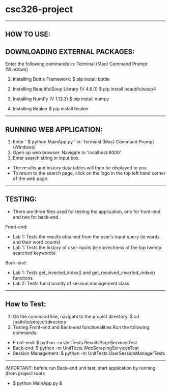 # csc326-project
-------------------------------------------------
HOW TO USE:
-------------------------------------------------
DOWNLOADING EXTERNAL PACKAGES:
-------------------------------------------------
Enter the following commands in:
  Terminal (Mac)
  Command Prompt (Windows)

1. Installing Bottle Framework:
  $ pip install bottle

2. Installing BeautifulSoup Library (V 4.6.0)
  $ pip install beautifulsoup4
  
3. Installing NumPy (V 1.13.3)
  $ pip install numpy

4. Installing Beaker
  $ pip install beaker
-------------------------------------------------
RUNNING WEB APPLICATION:
-------------------------------------------------
1. Enter ' $ python MainApp.py ' in:
  Terminal (Mac)
  Command Prompt (Windows)
2. Open up web browser. Navigate to 'localhost:8000'
3. Enter search string in input box.
  - The results and history data tables will then be displayed to you.
  - To return to the search page, click on the logo in the top left hand corner of the web page.

-------------------------------------------------
TESTING:
-------------------------------------------------
- There are three files used for testing the application, one for front-end and
two for back-end.

Front-end:
- Lab 1: Tests the results obtained from the user's input query
    (ie words and their word counts)
- Lab 1: Tests the history of user inputs
    (ie correctness of the top twenty searched keywords)

Back-end:
- Lab 1: Tests get_inverted_index() and get_resolved_inverted_index() functions.
- Lab 2: Tests functionality of session management class
------------------------------------------------
How to Test:
------------------------------------------------
1. On the command line, navigate to the project directory.
    $ cd /path/to/project/directory
2. Testing Front-end and Back-end functionalities
   Run the following commands:
-  Front-end:
    $ python -m UnitTests.ResultsPageServicesTest
-  Back-end:
    $ python -m UnitTests.WebScrapingServicesTest
-  Session Management: 
    $ python -m UnitTests.UserSessionManagerTests
-----------------------------------------
IMPORTANT: before run Back-end unit test, start application by running (from project root): 
- $ python MainApp.py &
